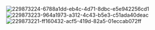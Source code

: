 ![229873224-6788a1dd-eb4c-4d71-8dbc-e5e942256cd1](https://github.com/user-attachments/assets/de79fee5-f44b-4bf1-87a8-3c082c83f09e)
![229873223-964a1973-a312-4c43-b5e3-c51ada40deac](https://github.com/user-attachments/assets/4662d9ab-278b-4d68-a7c2-7b1de92cb4db)
![229873221-ff160432-acf5-419d-82a5-01eccab072ff](https://github.com/user-attachments/assets/d141a06b-c6e4-4d47-9608-64a1e7adb3ce)
